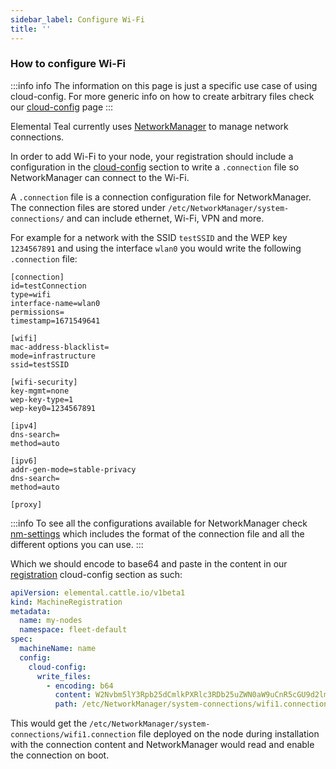 ```yaml
---
sidebar_label: Configure Wi-Fi
title: ''
---
```



### How to configure Wi-Fi

:::info info
The information on this page is just a specific use case of using cloud-config. For more generic info on how to create arbitrary files check our [cloud-config](cloud-config-reference.md) page
:::

Elemental Teal currently uses [NetworkManager](https://networkmanager.dev/) to manage network connections.

In order to add Wi-Fi to your node, your registration should include a configuration in the [cloud-config](cloud-config-reference.md) section to write a
`.connection` file so NetworkManager can connect to the Wi-Fi.

A `.connection` file is a connection configuration file for NetworkManager.
The connection files are stored under `/etc/NetworkManager/system-connections/` and can include ethernet, Wi-Fi, VPN and more.

For example for a network with the SSID `testSSID` and the WEP key `1234567891` and using the interface `wlan0` you would write the following `.connection` file:

```
[connection]
id=testConnection
type=wifi
interface-name=wlan0
permissions=
timestamp=1671549641

[wifi]
mac-address-blacklist=
mode=infrastructure
ssid=testSSID

[wifi-security]
key-mgmt=none
wep-key-type=1
wep-key0=1234567891

[ipv4]
dns-search=
method=auto

[ipv6]
addr-gen-mode=stable-privacy
dns-search=
method=auto

[proxy]
```

:::info
To see all the configurations available for NetworkManager check [nm-settings](https://networkmanager.dev/docs/api/latest/nm-settings-nmcli.html)
which includes the format of the connection file and all the different options you can use.
:::

Which we should encode to base64 and paste in the content in our [registration](machineregistration-reference.md) cloud-config section as such:

```yaml title="wifi cloud config" showLineNumbers
apiVersion: elemental.cattle.io/v1beta1
kind: MachineRegistration
metadata:
  name: my-nodes
  namespace: fleet-default
spec:
  machineName: name
  config:
    cloud-config:
      write_files:
        - encoding: b64
          content: W2Nvbm5lY3Rpb25dCmlkPXRlc3RDb25uZWN0aW9uCnR5cGU9d2lmaQppbnRlcmZhY2UtbmFtZT13bGFuMApwZXJtaXNzaW9ucz0KdGltZXN0YW1wPTE2NzE1NDk2NDEKClt3aWZpXQptYWMtYWRkcmVzcy1ibGFja2xpc3Q9Cm1vZGU9aW5mcmFzdHJ1Y3R1cmUKc3NpZD10ZXN0Cgpbd2lmaS1zZWN1cml0eV0Ka2V5LW1nbXQ9bm9uZQp3ZXAta2V5LXR5cGU9MQp3ZXAta2V5MD0xMjM0NTY3ODkxCgpbaXB2NF0KZG5zLXNlYXJjaD0KbWV0aG9kPWF1dG8KCltpcHY2XQphZGRyLWdlbi1tb2RlPXN0YWJsZS1wcml2YWN5CmRucy1zZWFyY2g9Cm1ldGhvZD1hdXRvCgpbcHJveHldCg==
          path: /etc/NetworkManager/system-connections/wifi1.connection
```


This would get the `/etc/NetworkManager/system-connections/wifi1.connection` file deployed on the node during installation with the connection content and NetworkManager would 
read and enable the connection on boot.